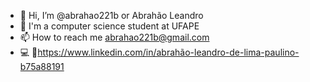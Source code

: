 - 👋 Hi, I’m @abrahao221b or Abrahão Leandro 
- 🌱 I'm a computer science student at UFAPE
- 📫 How to reach me abrahao221b@gmail.com
- 💻 🔗https://www.linkedin.com/in/abrahão-leandro-de-lima-paulino-b75a88191

<!---
abrahao221b/abrahao221b is a ✨ special ✨ repository because its `README.md` (this file) appears on your GitHub profile.
You can click the Preview link to take a look at your changes.
--->
